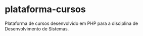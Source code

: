# plataforma-cursos
Plataforma de cursos desenvolvido em PHP para a disciplina de Desenvolvimento de Sistemas.
